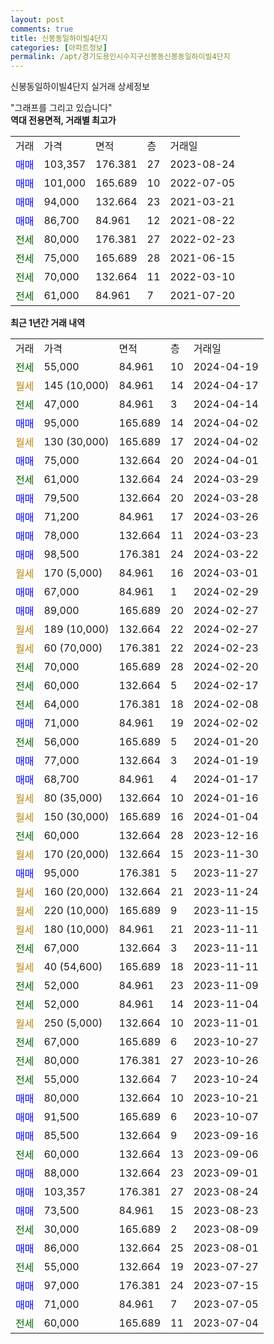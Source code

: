 ```yaml
---
layout: post
comments: true
title: 신봉동일하이빌4단지
categories: [아파트정보]
permalink: /apt/경기도용인시수지구신봉동신봉동일하이빌4단지
---
```


신봉동일하이빌4단지 실거래 상세정보

<script type="text/javascript">
  google.charts.load('current', {'packages':['line', 'corechart']});
  google.charts.setOnLoadCallback(drawChart);

  function drawChart() {
    var data = new google.visualization.DataTable();
    data.addColumn('date', '거래일');
    data.addColumn('number', "매매");
    data.addColumn('number', "전세");
    data.addColumn('number', "전매");

    data.addRows([[new Date(Date.parse("2024-04-19")), null, 55000, null], [new Date(Date.parse("2024-04-17")), null, null, null], [new Date(Date.parse("2024-04-14")), null, 47000, null], [new Date(Date.parse("2024-04-02")), 95000, null, null], [new Date(Date.parse("2024-04-02")), null, null, null], [new Date(Date.parse("2024-04-01")), 75000, null, null], [new Date(Date.parse("2024-03-29")), null, 61000, null], [new Date(Date.parse("2024-03-28")), 79500, null, null], [new Date(Date.parse("2024-03-26")), 71200, null, null], [new Date(Date.parse("2024-03-23")), 78000, null, null], [new Date(Date.parse("2024-03-22")), 98500, null, null], [new Date(Date.parse("2024-03-01")), null, null, null], [new Date(Date.parse("2024-02-29")), 67000, null, null], [new Date(Date.parse("2024-02-27")), 89000, null, null], [new Date(Date.parse("2024-02-27")), null, null, null], [new Date(Date.parse("2024-02-23")), null, null, null], [new Date(Date.parse("2024-02-20")), null, 70000, null], [new Date(Date.parse("2024-02-17")), null, 60000, null], [new Date(Date.parse("2024-02-08")), null, 64000, null], [new Date(Date.parse("2024-02-02")), 71000, null, null], [new Date(Date.parse("2024-01-20")), null, 56000, null], [new Date(Date.parse("2024-01-19")), 77000, null, null], [new Date(Date.parse("2024-01-17")), 68700, null, null], [new Date(Date.parse("2024-01-16")), null, null, null], [new Date(Date.parse("2024-01-04")), null, null, null], [new Date(Date.parse("2023-12-16")), null, 60000, null], [new Date(Date.parse("2023-11-30")), null, null, null], [new Date(Date.parse("2023-11-27")), 95000, null, null], [new Date(Date.parse("2023-11-24")), null, null, null], [new Date(Date.parse("2023-11-15")), null, null, null], [new Date(Date.parse("2023-11-11")), null, null, null], [new Date(Date.parse("2023-11-11")), null, 67000, null], [new Date(Date.parse("2023-11-11")), null, null, null], [new Date(Date.parse("2023-11-09")), null, 52000, null], [new Date(Date.parse("2023-11-04")), null, 52000, null], [new Date(Date.parse("2023-11-01")), null, null, null], [new Date(Date.parse("2023-10-27")), null, 67000, null], [new Date(Date.parse("2023-10-26")), null, 80000, null], [new Date(Date.parse("2023-10-24")), null, 55000, null], [new Date(Date.parse("2023-10-21")), 80000, null, null], [new Date(Date.parse("2023-10-07")), 91500, null, null], [new Date(Date.parse("2023-09-16")), 85500, null, null], [new Date(Date.parse("2023-09-06")), null, 60000, null], [new Date(Date.parse("2023-09-01")), 88000, null, null], [new Date(Date.parse("2023-08-24")), 103357, null, null], [new Date(Date.parse("2023-08-23")), 73500, null, null], [new Date(Date.parse("2023-08-09")), null, 30000, null], [new Date(Date.parse("2023-08-01")), 86000, null, null], [new Date(Date.parse("2023-07-27")), null, 55000, null], [new Date(Date.parse("2023-07-15")), 97000, null, null], [new Date(Date.parse("2023-07-05")), 71000, null, null], [new Date(Date.parse("2023-07-04")), null, 60000, null]]);

    var options = {
      hAxis: {
        format: 'yyyy/MM/dd'
      },    
      lineWidth: 0,
      pointsVisible: true,    
      title: '최근 1년간 유형별 실거래가 분포',
      legend: { position: 'bottom' }
    };

    var formatter = new google.visualization.NumberFormat({pattern:'###,###'} );
    formatter.format(data, 1);
    formatter.format(data, 2);
    
    setTimeout(function() {
        var chart = new google.visualization.LineChart(document.getElementById('columnchart_material'));
        chart.draw(data, (options));
        document.getElementById('loading').style.display = 'none';
    }, 200);
  }
</script>


<div id="loading" style="z-index:20; display: block; margin-left: 0px">"그래프를 그리고 있습니다"</div>
<div id="columnchart_material" style="width: 95%; margin-left: 0px; display: block"></div>
<!-- contents start -->
<b>역대 전용면적, 거래별 최고가</b>
<table class="sortable">
    <tr>
      <td>거래</td>
      <td>가격</td>
      <td>면적</td>
      <td>층</td>
      <td>거래일</td>
    </tr>
        <tr>
          <td><a style="color: blue">매매</a></td>
          <td>103,357</td>
          <td>176.381</td>
          <td>27</td>
          <td>2023-08-24</td>
        </tr>            <tr>
          <td><a style="color: blue">매매</a></td>
          <td>101,000</td>
          <td>165.689</td>
          <td>10</td>
          <td>2022-07-05</td>
        </tr>            <tr>
          <td><a style="color: blue">매매</a></td>
          <td>94,000</td>
          <td>132.664</td>
          <td>23</td>
          <td>2021-03-21</td>
        </tr>            <tr>
          <td><a style="color: blue">매매</a></td>
          <td>86,700</td>
          <td>84.961</td>
          <td>12</td>
          <td>2021-08-22</td>
        </tr>        
        <tr>
              <td><a style="color: darkgreen">전세</a></td>
              <td>80,000</td>
              <td>176.381</td>
              <td>27</td>
              <td>2022-02-23</td>
            </tr>            <tr>
              <td><a style="color: darkgreen">전세</a></td>
              <td>75,000</td>
              <td>165.689</td>
              <td>28</td>
              <td>2021-06-15</td>
            </tr>            <tr>
              <td><a style="color: darkgreen">전세</a></td>
              <td>70,000</td>
              <td>132.664</td>
              <td>11</td>
              <td>2022-03-10</td>
            </tr>            <tr>
              <td><a style="color: darkgreen">전세</a></td>
              <td>61,000</td>
              <td>84.961</td>
              <td>7</td>
              <td>2021-07-20</td>
            </tr>        
    
</table>

<b>최근 1년간 거래 내역</b>

<table class="sortable">
    <tr>
      <td>거래</td>
      <td>가격</td>
      <td>면적</td>
      <td>층</td>
      <td>거래일</td>
    </tr>
    <tr>
      <td><a style="color: darkgreen">전세</a></td>
      <td>55,000</td>
      <td>84.961</td>
      <td>10</td>
      <td>2024-04-19</td>
    </tr>          <tr>
      <td><a style="color: darkgoldenrod">월세</a></td>
      <td>145 (10,000)</td>
      <td>84.961</td>
      <td>14</td>
      <td>2024-04-17</td>
    </tr>          <tr>
      <td><a style="color: darkgreen">전세</a></td>
      <td>47,000</td>
      <td>84.961</td>
      <td>3</td>
      <td>2024-04-14</td>
    </tr>          <tr>
      <td><a style="color: blue">매매</a></td>
      <td>95,000</td>
      <td>165.689</td>
      <td>14</td>
      <td>2024-04-02</td>
    </tr>          <tr>
      <td><a style="color: darkgoldenrod">월세</a></td>
      <td>130 (30,000)</td>
      <td>165.689</td>
      <td>17</td>
      <td>2024-04-02</td>
    </tr>          <tr>
      <td><a style="color: blue">매매</a></td>
      <td>75,000</td>
      <td>132.664</td>
      <td>20</td>
      <td>2024-04-01</td>
    </tr>          <tr>
      <td><a style="color: darkgreen">전세</a></td>
      <td>61,000</td>
      <td>132.664</td>
      <td>24</td>
      <td>2024-03-29</td>
    </tr>          <tr>
      <td><a style="color: blue">매매</a></td>
      <td>79,500</td>
      <td>132.664</td>
      <td>20</td>
      <td>2024-03-28</td>
    </tr>          <tr>
      <td><a style="color: blue">매매</a></td>
      <td>71,200</td>
      <td>84.961</td>
      <td>17</td>
      <td>2024-03-26</td>
    </tr>          <tr>
      <td><a style="color: blue">매매</a></td>
      <td>78,000</td>
      <td>132.664</td>
      <td>11</td>
      <td>2024-03-23</td>
    </tr>          <tr>
      <td><a style="color: blue">매매</a></td>
      <td>98,500</td>
      <td>176.381</td>
      <td>24</td>
      <td>2024-03-22</td>
    </tr>          <tr>
      <td><a style="color: darkgoldenrod">월세</a></td>
      <td>170 (5,000)</td>
      <td>84.961</td>
      <td>16</td>
      <td>2024-03-01</td>
    </tr>          <tr>
      <td><a style="color: blue">매매</a></td>
      <td>67,000</td>
      <td>84.961</td>
      <td>1</td>
      <td>2024-02-29</td>
    </tr>          <tr>
      <td><a style="color: blue">매매</a></td>
      <td>89,000</td>
      <td>165.689</td>
      <td>20</td>
      <td>2024-02-27</td>
    </tr>          <tr>
      <td><a style="color: darkgoldenrod">월세</a></td>
      <td>189 (10,000)</td>
      <td>132.664</td>
      <td>22</td>
      <td>2024-02-27</td>
    </tr>          <tr>
      <td><a style="color: darkgoldenrod">월세</a></td>
      <td>60 (70,000)</td>
      <td>176.381</td>
      <td>22</td>
      <td>2024-02-23</td>
    </tr>          <tr>
      <td><a style="color: darkgreen">전세</a></td>
      <td>70,000</td>
      <td>165.689</td>
      <td>28</td>
      <td>2024-02-20</td>
    </tr>          <tr>
      <td><a style="color: darkgreen">전세</a></td>
      <td>60,000</td>
      <td>132.664</td>
      <td>5</td>
      <td>2024-02-17</td>
    </tr>          <tr>
      <td><a style="color: darkgreen">전세</a></td>
      <td>64,000</td>
      <td>176.381</td>
      <td>18</td>
      <td>2024-02-08</td>
    </tr>          <tr>
      <td><a style="color: blue">매매</a></td>
      <td>71,000</td>
      <td>84.961</td>
      <td>19</td>
      <td>2024-02-02</td>
    </tr>          <tr>
      <td><a style="color: darkgreen">전세</a></td>
      <td>56,000</td>
      <td>165.689</td>
      <td>5</td>
      <td>2024-01-20</td>
    </tr>          <tr>
      <td><a style="color: blue">매매</a></td>
      <td>77,000</td>
      <td>132.664</td>
      <td>3</td>
      <td>2024-01-19</td>
    </tr>          <tr>
      <td><a style="color: blue">매매</a></td>
      <td>68,700</td>
      <td>84.961</td>
      <td>4</td>
      <td>2024-01-17</td>
    </tr>          <tr>
      <td><a style="color: darkgoldenrod">월세</a></td>
      <td>80 (35,000)</td>
      <td>132.664</td>
      <td>10</td>
      <td>2024-01-16</td>
    </tr>          <tr>
      <td><a style="color: darkgoldenrod">월세</a></td>
      <td>150 (30,000)</td>
      <td>165.689</td>
      <td>16</td>
      <td>2024-01-04</td>
    </tr>          <tr>
      <td><a style="color: darkgreen">전세</a></td>
      <td>60,000</td>
      <td>132.664</td>
      <td>28</td>
      <td>2023-12-16</td>
    </tr>          <tr>
      <td><a style="color: darkgoldenrod">월세</a></td>
      <td>170 (20,000)</td>
      <td>132.664</td>
      <td>15</td>
      <td>2023-11-30</td>
    </tr>          <tr>
      <td><a style="color: blue">매매</a></td>
      <td>95,000</td>
      <td>176.381</td>
      <td>5</td>
      <td>2023-11-27</td>
    </tr>          <tr>
      <td><a style="color: darkgoldenrod">월세</a></td>
      <td>160 (20,000)</td>
      <td>132.664</td>
      <td>21</td>
      <td>2023-11-24</td>
    </tr>          <tr>
      <td><a style="color: darkgoldenrod">월세</a></td>
      <td>220 (10,000)</td>
      <td>165.689</td>
      <td>9</td>
      <td>2023-11-15</td>
    </tr>          <tr>
      <td><a style="color: darkgoldenrod">월세</a></td>
      <td>180 (10,000)</td>
      <td>84.961</td>
      <td>21</td>
      <td>2023-11-11</td>
    </tr>          <tr>
      <td><a style="color: darkgreen">전세</a></td>
      <td>67,000</td>
      <td>132.664</td>
      <td>3</td>
      <td>2023-11-11</td>
    </tr>          <tr>
      <td><a style="color: darkgoldenrod">월세</a></td>
      <td>40 (54,600)</td>
      <td>165.689</td>
      <td>18</td>
      <td>2023-11-11</td>
    </tr>          <tr>
      <td><a style="color: darkgreen">전세</a></td>
      <td>52,000</td>
      <td>84.961</td>
      <td>23</td>
      <td>2023-11-09</td>
    </tr>          <tr>
      <td><a style="color: darkgreen">전세</a></td>
      <td>52,000</td>
      <td>84.961</td>
      <td>14</td>
      <td>2023-11-04</td>
    </tr>          <tr>
      <td><a style="color: darkgoldenrod">월세</a></td>
      <td>250 (5,000)</td>
      <td>132.664</td>
      <td>10</td>
      <td>2023-11-01</td>
    </tr>          <tr>
      <td><a style="color: darkgreen">전세</a></td>
      <td>67,000</td>
      <td>165.689</td>
      <td>6</td>
      <td>2023-10-27</td>
    </tr>          <tr>
      <td><a style="color: darkgreen">전세</a></td>
      <td>80,000</td>
      <td>176.381</td>
      <td>27</td>
      <td>2023-10-26</td>
    </tr>          <tr>
      <td><a style="color: darkgreen">전세</a></td>
      <td>55,000</td>
      <td>132.664</td>
      <td>7</td>
      <td>2023-10-24</td>
    </tr>          <tr>
      <td><a style="color: blue">매매</a></td>
      <td>80,000</td>
      <td>132.664</td>
      <td>10</td>
      <td>2023-10-21</td>
    </tr>          <tr>
      <td><a style="color: blue">매매</a></td>
      <td>91,500</td>
      <td>165.689</td>
      <td>6</td>
      <td>2023-10-07</td>
    </tr>          <tr>
      <td><a style="color: blue">매매</a></td>
      <td>85,500</td>
      <td>132.664</td>
      <td>9</td>
      <td>2023-09-16</td>
    </tr>          <tr>
      <td><a style="color: darkgreen">전세</a></td>
      <td>60,000</td>
      <td>132.664</td>
      <td>13</td>
      <td>2023-09-06</td>
    </tr>          <tr>
      <td><a style="color: blue">매매</a></td>
      <td>88,000</td>
      <td>132.664</td>
      <td>23</td>
      <td>2023-09-01</td>
    </tr>          <tr>
      <td><a style="color: blue">매매</a></td>
      <td>103,357</td>
      <td>176.381</td>
      <td>27</td>
      <td>2023-08-24</td>
    </tr>          <tr>
      <td><a style="color: blue">매매</a></td>
      <td>73,500</td>
      <td>84.961</td>
      <td>15</td>
      <td>2023-08-23</td>
    </tr>          <tr>
      <td><a style="color: darkgreen">전세</a></td>
      <td>30,000</td>
      <td>165.689</td>
      <td>2</td>
      <td>2023-08-09</td>
    </tr>          <tr>
      <td><a style="color: blue">매매</a></td>
      <td>86,000</td>
      <td>132.664</td>
      <td>25</td>
      <td>2023-08-01</td>
    </tr>          <tr>
      <td><a style="color: darkgreen">전세</a></td>
      <td>55,000</td>
      <td>132.664</td>
      <td>19</td>
      <td>2023-07-27</td>
    </tr>          <tr>
      <td><a style="color: blue">매매</a></td>
      <td>97,000</td>
      <td>176.381</td>
      <td>24</td>
      <td>2023-07-15</td>
    </tr>          <tr>
      <td><a style="color: blue">매매</a></td>
      <td>71,000</td>
      <td>84.961</td>
      <td>7</td>
      <td>2023-07-05</td>
    </tr>          <tr>
      <td><a style="color: darkgreen">전세</a></td>
      <td>60,000</td>
      <td>165.689</td>
      <td>11</td>
      <td>2023-07-04</td>
    </tr>      </table>
<!-- contents end -->    

